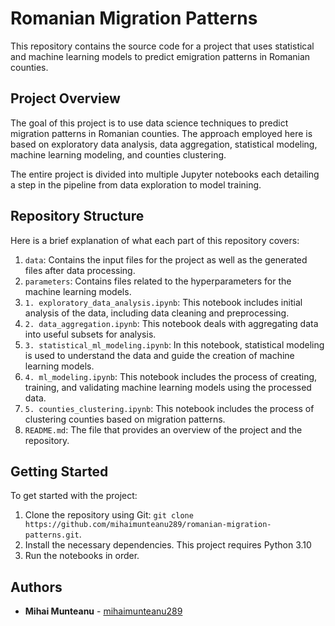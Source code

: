 <h1>Romanian Migration Patterns</h1>

<p>This repository contains the source code for a project that uses statistical and machine learning models to predict emigration patterns in Romanian counties.</p>

<h2>Project Overview</h2>

<p>The goal of this project is to use data science techniques to predict migration patterns in Romanian counties. The approach employed here is based on exploratory data analysis, data aggregation, statistical modeling, machine learning modeling, and counties clustering.</p>

<p>The entire project is divided into multiple Jupyter notebooks each detailing a step in the pipeline from data exploration to model training.</p>

<h2>Repository Structure</h2>

<p>Here is a brief explanation of what each part of this repository covers:</p>

<ol>
    <li><code>data</code>: Contains the input files for the project as well as the generated files after data processing.</li>
    <li><code>parameters</code>: Contains files related to the hyperparameters for the machine learning models.</li>
    <li><code>1. exploratory_data_analysis.ipynb</code>: This notebook includes initial analysis of the data, including data cleaning and preprocessing.</li>
    <li><code>2. data_aggregation.ipynb</code>: This notebook deals with aggregating data into useful subsets for analysis.</li>
    <li><code>3. statistical_ml_modeling.ipynb</code>: In this notebook, statistical modeling is used to understand the data and guide the creation of machine learning models.</li>
    <li><code>4. ml_modeling.ipynb</code>: This notebook includes the process of creating, training, and validating machine learning models using the processed data.</li>
    <li><code>5. counties_clustering.ipynb</code>: This notebook includes the process of clustering counties based on migration patterns.</li>
    <li><code>README.md</code>: The file that provides an overview of the project and the repository.</li>
</ol>

<h2>Getting Started</h2>

<p>To get started with the project:</p>

<ol>
    <li>Clone the repository using Git: <code>git clone https://github.com/mihaimunteanu289/romanian-migration-patterns.git</code>.</li>
    <li>Install the necessary dependencies. This project requires Python 3.10</li>
    <li>Run the notebooks in order.</li>
</ol>

<h2>Authors</h2>

<ul>
    <li><strong>Mihai Munteanu</strong> - <a href="https://github.com/mihaimunteanu289">mihaimunteanu289</a></li>
</ul>
